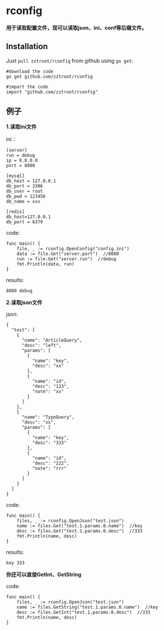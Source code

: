 # rconfig  
**用于读取配置文件，现可以读取json、ini、conf等后缀文件。**  
  
## Installation  
Just ```pull zztroot/rconfig``` from github using ```go get```:
```
#download the code
go get github.com/zztroot/rconfig

#import the code 
import "github.com/zztroot/rconfig"
```
  
## 例子  
**1.读取ini文件**  
  
ini：  
```  
[server]
run = debug
ip = 0.0.0.0
port = 8080

[mysql]
db_host = 127.0.0.1
db_port = 3306
db_user = root
db_pwd = 123456
db_name = xxx

[redis]
db_host=127.0.0.1
db_port = 6379
```  
  
code:  
```golang
func main() { 
	file, _ := rconfig.OpenConfig("config.ini") 
	data := file.Get("server.port")  //8080
	run := file.Get("server.run")  //debug
	fmt.Println(data, run)  
}
```  
  
results:  
```
8080 debug
```  
  
**2.读取json文件**  
  
json:  
```
{
  "test": [
    {
      "name": "ArticleQuery",
      "desc": "left",
      "params": [
        {
          "name": "key",
          "desc": "xx"
        },
        {
          "name": "id",
          "desc": "123",
          "note": "xx"
        }
      ]
    },
    {
      "name": "TypeQuery",
      "desc": "xx",
      "params": [
        {
          "name": "key",
          "desc": "333"
        },
        {
          "name": "id",
          "desc": "222",
          "note": "rrr"
        }
      ]
    }
  ]
}
```  
  
code:  
```golang
func main() {  
	files, _ := rconfig.OpenJson("test.json")  
	name := files.Get("test.1.params.0.name")  //key
	desc := files.Get("test.1.params.0.desc")  //333
	fmt.Println(name, desc)  
}
```  
  
results:  
```
key 333
```  
  
**你还可以直接GetInt、GetString**  
  
code:  
```golang
func main() {  
	files, _ := rconfig.OpenJson("test.json")  
	name := files.GetString("test.1.params.0.name")  //key
	desc := files.GetInt("test.1.params.0.desc")  //333
	fmt.Println(name, desc)  
}
```






